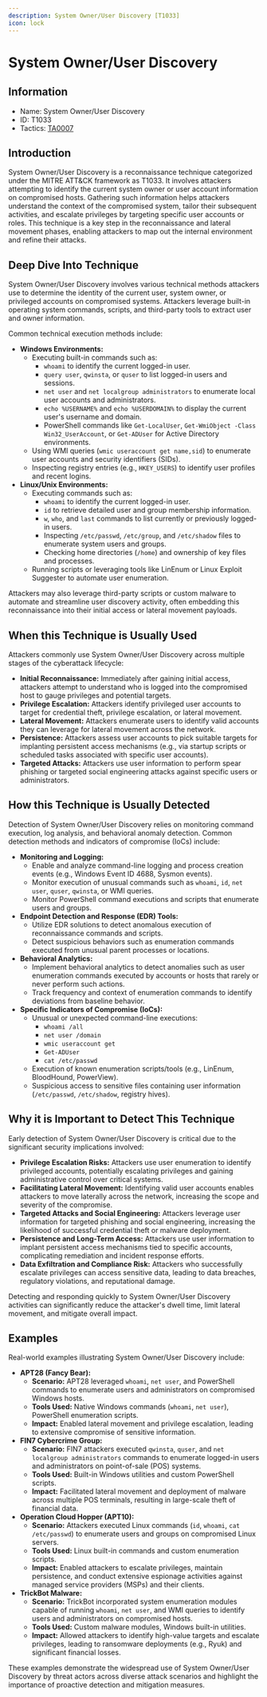 ```yaml
---
description: System Owner/User Discovery [T1033]
icon: lock
---
```


# System Owner/User Discovery

## Information

- Name: System Owner/User Discovery
- ID: T1033
- Tactics: [TA0007](../TA0007/TA0007.md)

## Introduction

System Owner/User Discovery is a reconnaissance technique categorized under the MITRE ATT\&CK framework as T1033. It involves attackers attempting to identify the current system owner or user account information on compromised hosts. Gathering such information helps attackers understand the context of the compromised system, tailor their subsequent activities, and escalate privileges by targeting specific user accounts or roles. This technique is a key step in the reconnaissance and lateral movement phases, enabling attackers to map out the internal environment and refine their attacks.

## Deep Dive Into Technique

System Owner/User Discovery involves various technical methods attackers use to determine the identity of the current user, system owner, or privileged accounts on compromised systems. Attackers leverage built-in operating system commands, scripts, and third-party tools to extract user and owner information.

Common technical execution methods include:

- **Windows Environments:**
  - Executing built-in commands such as:
    - `whoami` to identify the current logged-in user.
    - `query user`, `qwinsta`, or `quser` to list logged-in users and sessions.
    - `net user` and `net localgroup administrators` to enumerate local user accounts and administrators.
    - `echo %USERNAME%` and `echo %USERDOMAIN%` to display the current user's username and domain.
    - PowerShell commands like `Get-LocalUser`, `Get-WmiObject -Class Win32_UserAccount`, or `Get-ADUser` for Active Directory environments.
  - Using WMI queries (`wmic useraccount get name,sid`) to enumerate user accounts and security identifiers (SIDs).
  - Inspecting registry entries (e.g., `HKEY_USERS`) to identify user profiles and recent logins.
- **Linux/Unix Environments:**
  - Executing commands such as:
    - `whoami` to identify the current logged-in user.
    - `id` to retrieve detailed user and group membership information.
    - `w`, `who`, and `last` commands to list currently or previously logged-in users.
    - Inspecting `/etc/passwd`, `/etc/group`, and `/etc/shadow` files to enumerate system users and groups.
    - Checking home directories (`/home`) and ownership of key files and processes.
  - Running scripts or leveraging tools like LinEnum or Linux Exploit Suggester to automate user enumeration.

Attackers may also leverage third-party scripts or custom malware to automate and streamline user discovery activity, often embedding this reconnaissance into their initial access or lateral movement payloads.

## When this Technique is Usually Used

Attackers commonly use System Owner/User Discovery across multiple stages of the cyberattack lifecycle:

- **Initial Reconnaissance:** Immediately after gaining initial access, attackers attempt to understand who is logged into the compromised host to gauge privileges and potential targets.
- **Privilege Escalation:** Attackers identify privileged user accounts to target for credential theft, privilege escalation, or lateral movement.
- **Lateral Movement:** Attackers enumerate users to identify valid accounts they can leverage for lateral movement across the network.
- **Persistence:** Attackers assess user accounts to pick suitable targets for implanting persistent access mechanisms (e.g., via startup scripts or scheduled tasks associated with specific user accounts).
- **Targeted Attacks:** Attackers use user information to perform spear phishing or targeted social engineering attacks against specific users or administrators.

## How this Technique is Usually Detected

Detection of System Owner/User Discovery relies on monitoring command execution, log analysis, and behavioral anomaly detection. Common detection methods and indicators of compromise (IoCs) include:

- **Monitoring and Logging:**
  - Enable and analyze command-line logging and process creation events (e.g., Windows Event ID 4688, Sysmon events).
  - Monitor execution of unusual commands such as `whoami`, `id`, `net user`, `quser`, `qwinsta`, or WMI queries.
  - Monitor PowerShell command executions and scripts that enumerate users and groups.
- **Endpoint Detection and Response (EDR) Tools:**
  - Utilize EDR solutions to detect anomalous execution of reconnaissance commands and scripts.
  - Detect suspicious behaviors such as enumeration commands executed from unusual parent processes or locations.
- **Behavioral Analytics:**
  - Implement behavioral analytics to detect anomalies such as user enumeration commands executed by accounts or hosts that rarely or never perform such actions.
  - Track frequency and context of enumeration commands to identify deviations from baseline behavior.
- **Specific Indicators of Compromise (IoCs):**
  - Unusual or unexpected command-line executions:
    - `whoami /all`
    - `net user /domain`
    - `wmic useraccount get`
    - `Get-ADUser`
    - `cat /etc/passwd`
  - Execution of known enumeration scripts/tools (e.g., LinEnum, BloodHound, PowerView).
  - Suspicious access to sensitive files containing user information (`/etc/passwd`, `/etc/shadow`, registry hives).

## Why it is Important to Detect This Technique

Early detection of System Owner/User Discovery is critical due to the significant security implications involved:

- **Privilege Escalation Risks:** Attackers use user enumeration to identify privileged accounts, potentially escalating privileges and gaining administrative control over critical systems.
- **Facilitating Lateral Movement:** Identifying valid user accounts enables attackers to move laterally across the network, increasing the scope and severity of the compromise.
- **Targeted Attacks and Social Engineering:** Attackers leverage user information for targeted phishing and social engineering, increasing the likelihood of successful credential theft or malware deployment.
- **Persistence and Long-Term Access:** Attackers use user information to implant persistent access mechanisms tied to specific accounts, complicating remediation and incident response efforts.
- **Data Exfiltration and Compliance Risk:** Attackers who successfully escalate privileges can access sensitive data, leading to data breaches, regulatory violations, and reputational damage.

Detecting and responding quickly to System Owner/User Discovery activities can significantly reduce the attacker's dwell time, limit lateral movement, and mitigate overall impact.

## Examples

Real-world examples illustrating System Owner/User Discovery include:

- **APT28 (Fancy Bear):**
  - **Scenario:** APT28 leveraged `whoami`, `net user`, and PowerShell commands to enumerate users and administrators on compromised Windows hosts.
  - **Tools Used:** Native Windows commands (`whoami`, `net user`), PowerShell enumeration scripts.
  - **Impact:** Enabled lateral movement and privilege escalation, leading to extensive compromise of sensitive information.
- **FIN7 Cybercrime Group:**
  - **Scenario:** FIN7 attackers executed `qwinsta`, `quser`, and `net localgroup administrators` commands to enumerate logged-in users and administrators on point-of-sale (POS) systems.
  - **Tools Used:** Built-in Windows utilities and custom PowerShell scripts.
  - **Impact:** Facilitated lateral movement and deployment of malware across multiple POS terminals, resulting in large-scale theft of financial data.
- **Operation Cloud Hopper (APT10):**
  - **Scenario:** Attackers executed Linux commands (`id`, `whoami`, `cat /etc/passwd`) to enumerate users and groups on compromised Linux servers.
  - **Tools Used:** Linux built-in commands and custom enumeration scripts.
  - **Impact:** Enabled attackers to escalate privileges, maintain persistence, and conduct extensive espionage activities against managed service providers (MSPs) and their clients.
- **TrickBot Malware:**
  - **Scenario:** TrickBot incorporated system enumeration modules capable of running `whoami`, `net user`, and WMI queries to identify users and administrators on compromised hosts.
  - **Tools Used:** Custom malware modules, Windows built-in utilities.
  - **Impact:** Allowed attackers to identify high-value targets and escalate privileges, leading to ransomware deployments (e.g., Ryuk) and significant financial losses.

These examples demonstrate the widespread use of System Owner/User Discovery by threat actors across diverse attack scenarios and highlight the importance of proactive detection and mitigation measures.
